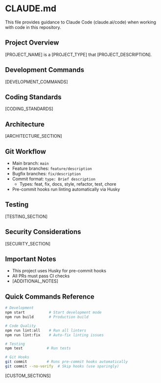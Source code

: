 # CLAUDE.md

This file provides guidance to Claude Code (claude.ai/code) when working with code in this repository.

## Project Overview

[PROJECT_NAME] is a [PROJECT_TYPE] that [PROJECT_DESCRIPTION].

## Development Commands

[DEVELOPMENT_COMMANDS]

## Coding Standards

[CODING_STANDARDS]

## Architecture

[ARCHITECTURE_SECTION]

## Git Workflow

- Main branch: `main`
- Feature branches: `feature/description`
- Bugfix branches: `fix/description`
- Commit format: `type: Brief description`
  - Types: feat, fix, docs, style, refactor, test, chore
- Pre-commit hooks run linting automatically via Husky

## Testing

[TESTING_SECTION]

## Security Considerations

[SECURITY_SECTION]

## Important Notes

- This project uses Husky for pre-commit hooks
- All PRs must pass CI checks
- [ADDITIONAL_NOTES]

## Quick Commands Reference

```bash
# Development
npm start           # Start development mode
npm run build       # Production build

# Code Quality
npm run lint:all    # Run all linters
npm run lint:fix    # Auto-fix linting issues

# Testing
npm test           # Run tests

# Git Hooks
git commit         # Runs pre-commit hooks automatically
git commit --no-verify  # Skip hooks (use sparingly)
```

[CUSTOM_SECTIONS]